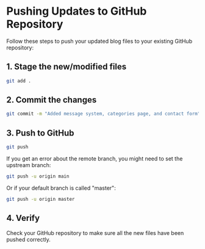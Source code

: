 # Pushing Updates to GitHub Repository

Follow these steps to push your updated blog files to your existing GitHub repository:

## 1. Stage the new/modified files

```bash
git add .
```

## 2. Commit the changes

```bash
git commit -m "Added message system, categories page, and contact form"
```

## 3. Push to GitHub

```bash
git push
```

If you get an error about the remote branch, you might need to set the upstream branch:

```bash
git push -u origin main
```

Or if your default branch is called "master":

```bash
git push -u origin master
```

## 4. Verify

Check your GitHub repository to make sure all the new files have been pushed correctly.